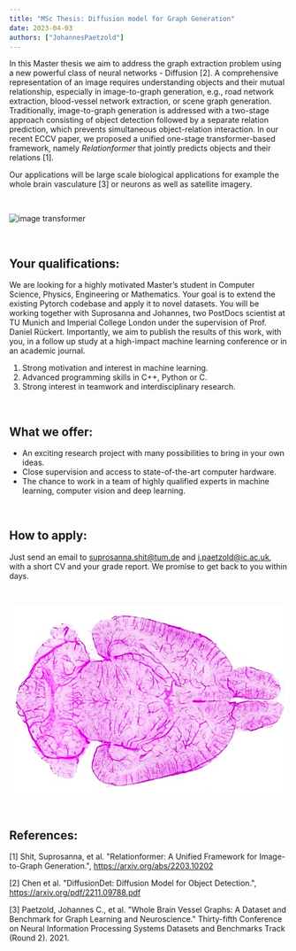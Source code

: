 ```yaml
---
title: "MSc Thesis: Diffusion model for Graph Generation"
date: 2023-04-03
authors: ["JohannesPaetzold"]
---
```


In this Master thesis we aim to address the graph extraction problem using a new powerful class of neural networks - Diffusion [2]. A comprehensive representation of an image requires understanding objects and their mutual relationship, especially in image-to-graph generation, e.g., road network extraction, blood-vessel network extraction, or scene graph generation. 
Traditionally, image-to-graph generation is addressed with a two-stage approach consisting of object detection followed by a separate relation prediction, which prevents simultaneous object-relation interaction. In our recent ECCV paper, we proposed a unified one-stage transformer-based framework, namely *Relationformer* that jointly predicts objects and their relations [1]. 

Our applications will be large scale biological applications for example the whole brain vasculature [3] or neurons as well as satellite imagery. 

<br/>

![image transformer](./relationformer.png)

<br/>

## Your qualifications:

We are looking for a highly motivated Master’s student in Computer Science, Physics, Engineering or Mathematics. Your goal is to extend the existing Pytorch codebase and apply it to novel datasets. You will be working together with Suprosanna and Johannes, two PostDocs scientist at TU Munich and Imperial College London under the supervision of Prof. Daniel Rückert. Importantly, we aim to publish the results of this work, with you, in a follow up study at a high-impact machine learning conference or in an academic journal. 

1. Strong motivation and interest in machine learning. 
2. Advanced programming skills in C++, Python or C.  
3. Strong interest in teamwork and interdisciplinary research. 

<br/>

## What we offer:

- An exciting research project with many possibilities to bring in your own ideas.
- Close supervision and access to state-of-the-art computer hardware.
- The chance to work in a team of highly qualified experts in machine learning, computer vision and deep learning.

<br/>

## How to apply:

Just send an email to suprosanna.shit@tum.de and j.paetzold@ic.ac.uk, with a short CV and your grade report. We promise to get back to you within days. 

<br/>

![image vessel](./vessels.png)

<br/>

## References:

[1] Shit, Suprosanna, et al. "Relationformer: A Unified Framework for Image-to-Graph Generation.", https://arxiv.org/abs/2203.10202

[2] Chen et al. "DiffusionDet: Diffusion Model for Object Detection.", https://arxiv.org/pdf/2211.09788.pdf

[3] Paetzold, Johannes C., et al. "Whole Brain Vessel Graphs: A Dataset and Benchmark for Graph Learning and Neuroscience." Thirty-fifth Conference on Neural Information Processing Systems Datasets and Benchmarks Track (Round 2). 2021.
<br/>